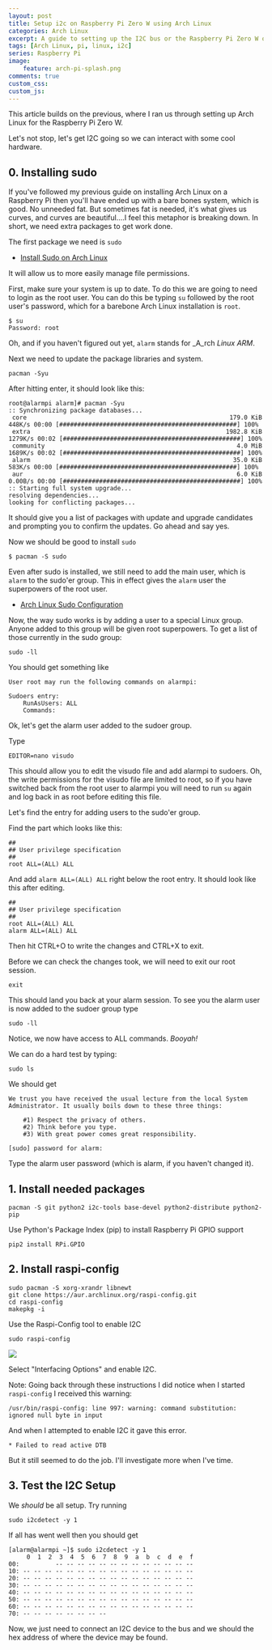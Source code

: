 ```yaml
---
layout: post
title: Setup i2c on Raspberry Pi Zero W using Arch Linux
categories: Arch Linux
excerpt: A guide to setting up the I2C bus or the Raspberry Pi Zero W on Arch Linux
tags: [Arch Linux, pi, linux, i2c]
series: Raspberry Pi
image: 
    feature: arch-pi-splash.png
comments: true
custom_css:
custom_js: 
---
```


This article builds on the previous, where I ran us through setting up Arch Linux for the Raspberry Pi Zero W.

Let's not stop, let's get I2C going so we can interact with some cool hardware.

## 0. Installing sudo
If you've followed my previous guide on installing Arch Linux on a Raspberry Pi then you'll have ended up with a bare bones system, which is good.  No unneeded fat.  But sometimes fat is needed, it's what gives us curves, and curves are beautiful....I feel this metaphor is breaking down.  In short, we need extra packages to get work done.

The first package we need is `sudo`

* [Install Sudo on Arch Linux](https://wiki.archlinux.org/index.php/sudo#Installation)

It will allow us to more easily manage file permissions.

First, make sure your system is up to date.  To do this we are going to need to login as the root user.  You can do this be typing `su` followed by the root user's password, which for a barebone Arch Linux installation is `root`.
```
$ su
Password: root
```

Oh, and if you haven't figured out yet, `alarm` stands for _A_rch _Linux_ _ARM_.

Next we need to update the package libraries and system.
```
pacman -Syu
```
After hitting enter, it should look like this:
```
root@alarmpi alarm]# pacman -Syu
:: Synchronizing package databases...
 core                                                        179.0 KiB   448K/s 00:00 [#################################################] 100%
 extra                                                      1982.8 KiB  1279K/s 00:02 [#################################################] 100%
 community                                                     4.0 MiB  1689K/s 00:02 [#################################################] 100%
 alarm                                                        35.0 KiB   583K/s 00:00 [#################################################] 100%
 aur                                                           6.0 KiB  0.00B/s 00:00 [#################################################] 100%
:: Starting full system upgrade...
resolving dependencies...
looking for conflicting packages...
```
It should give you a list of packages with update and upgrade candidates and prompting you to confirm the updates.  Go ahead and say yes.

Now we should be good to install `sudo`

```
$ pacman -S sudo
```

Even after sudo is installed, we still need to add the main user, which is `alarm` to the sudo'er group.  This in effect gives the `alarm` user the superpowers of the root user.

* [Arch Linux Sudo Configuration](https://wiki.archlinux.org/index.php/sudo#Configuration)

Now, the way sudo works is by adding a user to a special Linux group.  Anyone added to this group will be given root superpowers.  To get a list of those currently in the sudo group:
```
sudo -ll
```

You should get something like

```
User root may run the following commands on alarmpi:

Sudoers entry:
    RunAsUsers: ALL
    Commands:
```
Ok, let's get the alarm user added to the sudoer group.

Type
```
EDITOR=nano visudo
```
This should allow you to edit the visudo file and add alarmpi to sudoers.  Oh, the write permissions for the visudo file are limited to root, so if you have switched back from the root user to alarmpi you will need to run `su` again and log back in as root before editing this file.

Let's find the entry for adding users to the sudo'er group.

Find the part which looks like this:
```
##
## User privilege specification
##
root ALL=(ALL) ALL
```
And add `alarm ALL=(ALL) ALL` right below the root entry.  It should look like this after editing.

```
##
## User privilege specification
##
root ALL=(ALL) ALL
alarm ALL=(ALL) ALL
```

Then hit CTRL+O to write the changes and CTRL+X to exit.

Before we can check the changes took, we will need to exit our root session.

```
exit
```
This should land you back at your alarm session.  To see you the alarm user is now added to the sudoer group type

```
sudo -ll
```

Notice, we now have access to ALL commands.  _Booyah!_

We can do a hard test by typing:

```
sudo ls
```
We should get
```
We trust you have received the usual lecture from the local System
Administrator. It usually boils down to these three things:

    #1) Respect the privacy of others.
    #2) Think before you type.
    #3) With great power comes great responsibility.

[sudo] password for alarm:
```
Type the alarm user password (which is alarm, if you haven't changed it).


## 1. Install needed packages

```
pacman -S git python2 i2c-tools base-devel python2-distribute python2-pip
```

Use Python's Package Index (pip) to install Raspberry Pi GPIO support

```
pip2 install RPi.GPIO
```

## 2. Install raspi-config
```
sudo pacman -S xorg-xrandr libnewt
git clone https://aur.archlinux.org/raspi-config.git
cd raspi-config
makepkg -i
```

Use the Raspi-Config tool to enable I2C
```
sudo raspi-config
```

![](https://ladvien.com/images/rasp-config.png)


Select "Interfacing Options" and enable I2C.

Note: Going back through these instructions I did notice when I started `raspi-config` I received this warning:

`/usr/bin/raspi-config: line 997: warning: command substitution: ignored null byte in input`

And when I attempted to enable I2C it gave this error.

`* Failed to read active DTB`

But it still seemed to do the job. I'll investigate more when I've time.


## 3. Test the I2C Setup
We _should_ be all setup.  Try running
```
sudo i2cdetect -y 1
```

If all has went well then you should get
```
[alarm@alarmpi ~]$ sudo i2cdetect -y 1
     0  1  2  3  4  5  6  7  8  9  a  b  c  d  e  f
00:          -- -- -- -- -- -- -- -- -- -- -- -- --
10: -- -- -- -- -- -- -- -- -- -- -- -- -- -- -- --
20: -- -- -- -- -- -- -- -- -- -- -- -- -- -- -- --
30: -- -- -- -- -- -- -- -- -- -- -- -- -- -- -- --
40: -- -- -- -- -- -- -- -- -- -- -- -- -- -- -- --
50: -- -- -- -- -- -- -- -- -- -- -- -- -- -- -- --
60: -- -- -- -- -- -- -- -- -- -- -- -- -- -- -- --
70: -- -- -- -- -- -- -- --
```
Now, we just need to connect an I2C device to the bus and we should the hex address of where the device may be found.